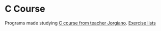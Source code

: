 # C Course

Programs made studying [C course from teacher Jorgiano](https://www.youtube.com/playlist?list=PLJoRO664gMYRn3aiMxb40AKD4QFBh-yV7).
[Exercise lists](https://github.com/rommuloifrn/algorithms-and-c/tree/master/exercise-lists)